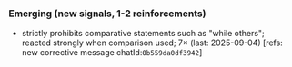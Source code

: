 ### Emerging (new signals, 1-2 reinforcements)
- strictly prohibits comparative statements such as "while others"; reacted strongly when comparison used; 7× (last: 2025-09-04) [refs: new corrective message chatId:`0b559da0df3942`]
